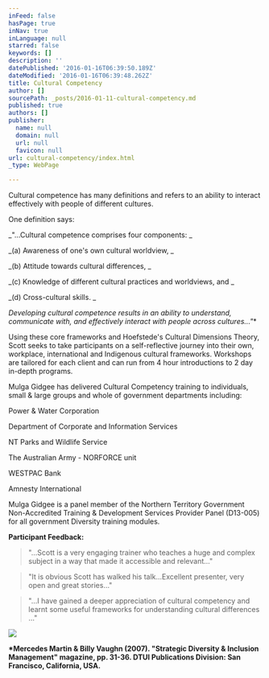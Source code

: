 ```yaml
---
inFeed: false
hasPage: true
inNav: true
inLanguage: null
starred: false
keywords: []
description: ''
datePublished: '2016-01-16T06:39:50.189Z'
dateModified: '2016-01-16T06:39:48.262Z'
title: Cultural Competency
author: []
sourcePath: _posts/2016-01-11-cultural-competency.md
published: true
authors: []
publisher:
  name: null
  domain: null
  url: null
  favicon: null
url: cultural-competency/index.html
_type: WebPage

---
```

Cultural competence has many definitions
and refers to an ability to interact effectively with people of different
cultures. 

One definition says:

_"...Cultural competence comprises four components: _

_(a)
Awareness of one's own cultural worldview, _

_(b) Attitude towards cultural differences, _

_(c) Knowledge of different cultural practices and worldviews, and _

_(d) Cross-cultural skills. _

_Developing cultural competence results in
an ability to understand, communicate with, and effectively interact with
people across cultures..."_\*

Using these core frameworks and Hoefstede's
Cultural Dimensions Theory, Scott seeks to take participants on a
self-reflective journey into their own, workplace, international and Indigenous
cultural frameworks. Workshops are tailored for each client and can run from 4
hour introductions to 2 day in-depth programs.

Mulga Gidgee has delivered Cultural
Competency training to individuals, small & large groups and whole of government
departments including:

Power & Water Corporation

Department of Corporate and Information
Services

NT Parks and Wildlife Service

The Australian Army - NORFORCE unit

WESTPAC Bank

Amnesty International

Mulga Gidgee is a panel member of the
Northern Territory Government Non-Accredited Training & Development
Services Provider Panel (D13-005) for all government Diversity training
modules.

**Participant Feedback:**

> "...Scott is a very engaging trainer
> who teaches a huge and complex subject in a way that made it accessible and
> relevant..."

> "It is obvious Scott has walked his
> talk...Excellent presenter, very open and great stories..."

> "...I have gained a deeper
> appreciation of cultural competency and learnt some useful frameworks for
> understanding cultural differences ..."

![](https://s3-us-west-2.amazonaws.com/the-grid-img/p/c953b8de77bc08ea94c4361216d1d318ccb7bd4a.jpg)

__\*Mercedes Martin & Billy Vaughn (2007).
"Strategic Diversity & Inclusion Management" magazine, pp. 31-36\.
DTUI Publications Division: San Francisco, California, USA.__